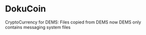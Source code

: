 # DokuCoin
CryptoCurrency for DEMS: Files copied from DEMS now DEMS only contains messaging system files
